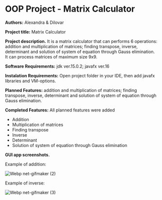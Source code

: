 # OOP Project - Matrix Calculator
 
**Authors:** Alexandra & Dilovar

**Project title:** Matrix Calculator

**Project description.**
It is a matrix calculator that can performs 6 operations: addition and multiplication of matrices; finding transpose, inverse, determinant and solution of system of equation through Gauss elimination. It can process matrices of maximum size 9x9.

**Software Requirements:** jdk ver.15.0.2; javafx ver.16

**Instalation Requirements:** Open project folder in your IDE, then add javafx libraries and VM-options.

**Planned Features:** addition and multiplication of matrices; finding transpose, inverse, determinant and solution of system of equation through Gauss elimination.

**Completed Features:** All planned features were added
- Addition 
- Multiplication of matrices
- Finding transpose
- Inverse
- Determinant 
- Solution of system of equation through Gauss elimination

**GUI app screenshots.**

Example of addition:

![Webp net-gifmaker (2)](https://user-images.githubusercontent.com/75063827/119564293-704bee80-bdca-11eb-9ab3-ba7dce600fc7.gif)


Example of inverse:

![Webp net-gifmaker (3)](https://user-images.githubusercontent.com/75063827/119564315-75a93900-bdca-11eb-8fe3-b40899726601.gif)

